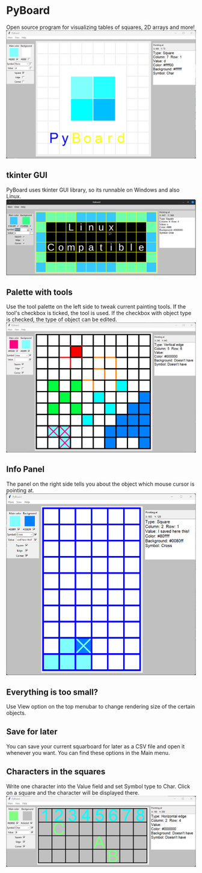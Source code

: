 # PyBoard
Open source program for visualizing tables of squares, 2D arrays and more!
![Windows logo drawn inside PyBoard](/screenshots/image4.png)

## tkinter GUI
PyBoard uses tkinter GUI library, so its runnable on Windows and also Linux.
![PyBoard in Linux Mint](/screenshots/linux_image1.png)

## Palette with tools
Use the tool palette on the left side to tweak current painting tools.
If the tool's checkbox is ticked, the tool is used.
If the checkbox with object type is checked, the type of object can be edited.
![You can change the color of inner squares, edges and corners.](/screenshots/image1.png)

## Info Panel
The panel on the right side tells you about the object which mouse cursor is pointing at.
![](/screenshots/image3.png)

## Everything is too small?
Use View option on the top menubar to change rendering size of the certain objects.

## Save for later
You can save your current squarboard for later as a CSV file and open it whenever you want.
You can find these options in the Main menu.

## Characters in the squares
Write one character into the Value field and set Symbol type to Char.
Click on a square and the character will be displayed there.
![Use of characters inside cells.](/screenshots/image2.png)